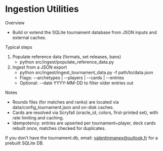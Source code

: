 # Ingestion Utilities

Overview
- Build or extend the SQLite tournament database from JSON inputs and external caches.

Typical steps
1) Populate reference data (formats, set releases, bans)
   - python src/ingest/populate_reference_data.py
2) Ingest from a JSON export
   - python src/ingest/ingest_tournament_data.py -f path/to/data.json
   - Flags: --archetypes | --players | --cards | --entries
   - Optional: --date YYYY-MM-DD to filter older entries out

Notes
- Rounds files (for matches and ranks) are located via data/config_tournament.json and on-disk caches.
- Cards are resolved via Scryfall (oracle_id, colors, first-printed set), with rate limiting and caching.
- Idempotency: entries are upserted per tournament+player, deck cards rebuilt once, matches checked for duplicates.

If you don’t have the tournament.db, email: valentinmanes@outlook.fr for a prebuilt SQLite DB.
